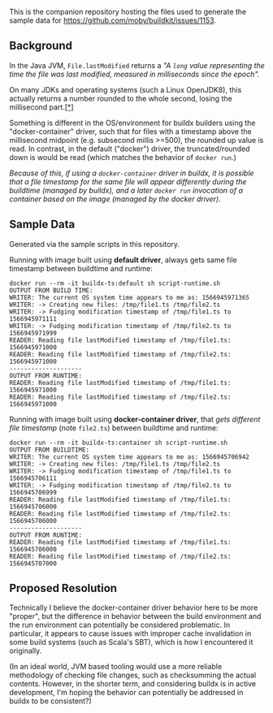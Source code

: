 This is the companion repository hosting the files used to generate the sample
data for https://github.com/moby/buildkit/issues/1153.

## Background

In the Java JVM, `File.lastModified` returns a _"A `long` value representing the
time the file was last modified, measured in milliseconds since the epoch"._

On many JDKs and operating systems (such a Linux OpenJDK8), this actually
returns a number rounded to the whole second, losing the millisecond
part.[[*]](https://bugs.openjdk.java.net/browse/JDK-8177809)

Something is different in the OS/environment for buildx builders using the
"docker-container" driver, such that for files with a timestamp above the
millisecond midpoint (e.g. subsecond millis >=500), the rounded up value is
read. In contrast, in the default ("docker") driver, the truncated/rounded down
is would be read (which matches the behavior of `docker run`.) 

_Because of this, if using a `docker-container` driver in buildx, it is possible
that a file timestamp for the same file will appear differently during the
buildtime (managed by buildx), and a later `docker run` invocation of a
container based on the image (managed by the docker driver)._

## Sample Data

Generated via the sample scripts in this repository.

Running with image built using **default driver**, always gets same file
timestamp between buildtime and runtime:

    docker run --rm -it buildx-ts:default sh script-runtime.sh
    OUTPUT FROM BUILD TIME:
    WRITER: The current OS system time appears to me as: 1566945971365
    WRITER: -> Creating new files: /tmp/file1.ts /tmp/file2.ts
    WRITER: -> Fudging modification timestamp of /tmp/file1.ts to 1566945971111
    WRITER: -> Fudging modification timestamp of /tmp/file2.ts to 1566945971999
    READER: Reading file lastModified timestamp of /tmp/file1.ts: 1566945971000
    READER: Reading file lastModified timestamp of /tmp/file2.ts: 1566945971000
    --------------------
    OUTPUT FROM RUNTIME:
    READER: Reading file lastModified timestamp of /tmp/file1.ts: 1566945971000
    READER: Reading file lastModified timestamp of /tmp/file2.ts: 1566945971000

Running with image built using **docker-container driver**, that *gets different
file timestamp* (note `file2.ts`) between buildtime and runtime:

    docker run --rm -it buildx-ts:container sh script-runtime.sh
    OUTPUT FROM BUILDTIME:
    WRITER: The current OS system time appears to me as: 1566945706942
    WRITER: -> Creating new files: /tmp/file1.ts /tmp/file2.ts
    WRITER: -> Fudging modification timestamp of /tmp/file1.ts to 1566945706111
    WRITER: -> Fudging modification timestamp of /tmp/file2.ts to 1566945706999
    READER: Reading file lastModified timestamp of /tmp/file1.ts: 1566945706000
    READER: Reading file lastModified timestamp of /tmp/file2.ts: 1566945706000
    --------------------
    OUTPUT FROM RUNTIME:
    READER: Reading file lastModified timestamp of /tmp/file1.ts: 1566945706000
    READER: Reading file lastModified timestamp of /tmp/file2.ts: 1566945707000

## Proposed Resolution

Technically I believe the docker-container driver behavior here to be more
"proper", but the difference in behavior between the build environment and the
run environment can potentially be considered problematic. In particular, it
appears to cause issues with improper cache invalidation in some build systems
(such as Scala's SBT), which is how I encountered it originally.

(In an ideal world, JVM based tooling would use a more reliable methodology of
checking file changes, such as checksumming the actual contents. However, in the
shorter term, and considering buildx is in active development, I'm hoping the
behavior can potentially be addressed in buildx to be consistent?)
